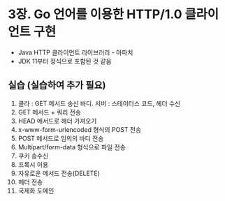 # 3장. Go 언어를 이용한 HTTP/1.0 클라이언트 구현
- Java HTTP 클라이언트 라이브러리 - 아파치
- JDK 11부터 정식으로 포함된 것 같음

## 실습 (실습하여 추가 필요)
1. 클라 : GET 메서드 송신 바디. 서버 : 스테이터스 코드, 헤더 수신
2. GET 메서드 + 쿼리 전송
3. HEAD 메서드로 헤더 가져오기
4. x-www-form-urlencoded 형식의 POST 전송
5. POST 메서드로 임의의 바디 전송
6. Multipart/form-data 형식으로 파일 전송
7. 쿠키 송수신
8. 프록시 이용
9. 자유로운 메서드 전송(DELETE)
10. 헤더 전송
11. 국제화 도메인